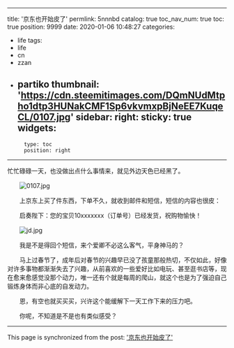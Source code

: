 
---
title: '京东也开始皮了'
permlink: 5nnnbd
catalog: true
toc_nav_num: true
toc: true
position: 9999
date: 2020-01-06 10:48:27
categories:
- life
tags:
- life
- cn
- zzan
- partiko
thumbnail: 'https://cdn.steemitimages.com/DQmNUdMtpho1dtp3HUNakCMF1Sp6vkvmxpBjNeEE7KuqeCL/0107.jpg'
sidebar:
    right:
        sticky: true
widgets:
    -
        type: toc
        position: right
---


忙忙碌碌一天，也没做出点什么事情来，就见外边天色已经黑了。

　　![0107.jpg](https://cdn.steemitimages.com/DQmNUdMtpho1dtp3HUNakCMF1Sp6vkvmxpBjNeEE7KuqeCL/0107.jpg)

　　上京东上买了件东西，下单不久，就收到邮件和短信，短信的内容也很皮：

　　启奏陛下：您的宝贝10xxxxxxx（订单号）已经发货，祝购物愉快！

　　![jd.jpg](https://cdn.steemitimages.com/DQmfPhYiJzjYgo8rSAfMxYHTY9rcYUYUH213597xCsGZ1dV/jd.jpg)

　　我是不是得回个短信，来个爱卿不必这么客气，平身神马的？

　　马上过春节了，成年后对春节的兴趣早已没了孩童那般热切，不仅如此，好像对许多事物都渐渐失去了兴趣，从前喜欢的一些爱好比如电玩、甚至逛书店等，现在愈来愈感觉没那个动力，唯一还有个就是每周的爬山，就这个也是为了强迫自己锻炼身体而非心底的自发动力。

　　恩，有空也就买买买，兴许这个能缓解下一天工作下来的压力吧。

　　你呢，不知道是不是也有类似感受？

- - -

This page is synchronized from the post: ['京东也开始皮了'](https://steemit.com/@rivalhw/5nnnbd)
